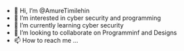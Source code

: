 - 👋 Hi, I’m @AmureTimilehin
- 👀 I’m interested in cyber security and programming 
- 🌱 I’m currently learning cyber security 
- 💞️ I’m looking to collaborate on Programminf and Designs
- 📫 How to reach me ...

<!---
AmureTimilehin/AmureTimilehin is a ✨ special ✨ repository because its `README.md` (this file) appears on your GitHub profile.
You can click the Preview link to take a look at your changes.
--->
